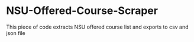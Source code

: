# NSU-Offered-Course-Scraper
This piece of code extracts NSU offered course list and exports to csv and json file
